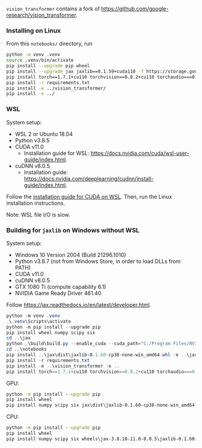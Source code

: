 `vision_transformer` contains a fork of <https://github.com/google-research/vision_transformer>.

### Installing on Linux

From this `notebooks/` directory, run

```bash
python -m venv .venv
source .venv/bin/activate
pip install --upgrade pip wheel
pip install --upgrade jax jaxlib==0.1.59+cuda110 -f https://storage.googleapis.com/jax-releases/jax_releases.html
pip install torch==1.7.1+cu110 torchvision==0.8.2+cu110 torchaudio===0.7.2 -f https://download.pytorch.org/whl/torch_stable.html
pip install -r requirements.txt
pip install -e ../vision_transformer/
pip install -e ../
```

### WSL

System setup:

* WSL 2 or Ubuntu 18.04
* Python v3.8.5
* CUDA v11.0
  * Installation guide for WSL: <https://docs.nvidia.com/cuda/wsl-user-guide/index.html>.
* cuDNN v8.0.5
  * Installation guide: <https://docs.nvidia.com/deeplearning/cudnn/install-guide/index.html>.

Follow the [installation guide for CUDA on WSL](https://docs.nvidia.com/cuda/wsl-user-guide/index.html).
Then, run the Linux installation instructions.

Note: WSL file I/O is slow.

### Building for `jaxlib` on Windows without WSL

System setup:

* Windows 10 Version 2004 (Build 21296.1010)
* Python v3.8.7 (not from Windows Store, in order to load DLLs from PATH)
* CUDA v11.0
* cuDNN v8.0.5
* GTX 1080 Ti (compute capability 6.1)
* NVIDIA Game Ready Driver 461.40

Follow <https://jax.readthedocs.io/en/latest/developer.html>.

```powershell
python -m venv .venv
.\.venv\Scripts\activate
python -m pip install --upgrade pip
pip install wheel numpy scipy six
cd ..\jax
python .\build\build.py --enable_cuda --cuda_path="C:/Program Files/NVIDIA GPU Computing Toolkit/CUDA/v11.0" --cudnn_path="C:/Program Files/NVIDIA GPU Computing Toolkit/CUDA/v11.0" --cuda_compute_capabilities="5.0" --cuda_version="11.0" --cudnn_version="8.0.5"
cd ..\notebooks
pip install ..\jax\dist\jaxlib-0.1.60-cp38-none-win_amd64.whl -e ..\jax
pip install -r requirements.txt
pip install -e ..\vision_transformer -e ..
pip install torch==1.7.1+cu110 torchvision==0.8.2+cu110 torchaudio===0.7.2 -f https://download.pytorch.org/whl/torch_stable.html
```

GPU:

```cmd
python -m pip install --upgrade pip
pip install wheel
pip install numpy scipy six jax\dist\jaxlib-0.1.60-cp38-none-win_amd64.whl -e jax -r requirements.txt -e vision_transformer -e robustness -e . torch==1.7.1+cu110 torchvision==0.8.2+cu110 torchaudio===0.7.2 -f https://download.pytorch.org/whl/torch_stable.html
```

CPU:

```cmd
python -m pip install --upgrade pip
pip install wheel
pip install numpy scipy six wheels\jax-3.8.10-11.0-8.0.5\jaxlib-0.1.60-cp38-none-win_amd64.whl -e jax -r requirements.txt -e vision_transformer -e robustness -e . torch==1.8.1+cpu torchvision==0.9.1+cpu torchaudio===0.8.1 -f https://download.pytorch.org/whl/torch_stable.html -r requirements.txt
```
